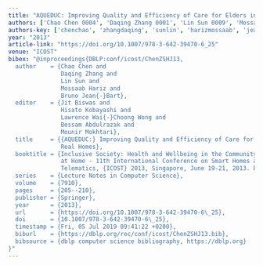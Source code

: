 ```yaml
---
title: "AQUEDUC: Improving Quality and Efficiency of Care for Elders in Real Homes"
authors: ['Chao Chen 0004', 'Daqing Zhang 0001', 'Lin Sun 0009', 'Mossaab Hariz', 'Bruno Jean-Bart']
authors-key: ['chenchao', 'zhangdaqing', 'sunlin', 'harizmossaab', 'jeanbartbruno']
year: "2013"
article-link: "https://doi.org/10.1007/978-3-642-39470-6_25"
venue: "ICOST"
bibex: "@inproceedings{DBLP:conf/icost/ChenZSHJ13,
  author    = {Chao Chen and
               Daqing Zhang and
               Lin Sun and
               Mossaab Hariz and
               Bruno Jean{-}Bart},
  editor    = {Jit Biswas and
               Hisato Kobayashi and
               Lawrence Wai{-}Choong Wong and
               Bessam Abdulrazak and
               Mounir Mokhtari},
  title     = {{AQUEDUC:} Improving Quality and Efficiency of Care for Elders in
               Real Homes},
  booktitle = {Inclusive Society: Health and Wellbeing in the Community, and Care
               at Home - 11th International Conference on Smart Homes and Health
               Telematics, {ICOST} 2013, Singapore, June 19-21, 2013. Proceedings},
  series    = {Lecture Notes in Computer Science},
  volume    = {7910},
  pages     = {205--210},
  publisher = {Springer},
  year      = {2013},
  url       = {https://doi.org/10.1007/978-3-642-39470-6\_25},
  doi       = {10.1007/978-3-642-39470-6\_25},
  timestamp = {Fri, 05 Jul 2019 09:41:22 +0200},
  biburl    = {https://dblp.org/rec/conf/icost/ChenZSHJ13.bib},
  bibsource = {dblp computer science bibliography, https://dblp.org}
}"
---
```

